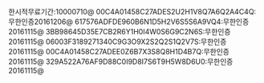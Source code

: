 한시적무료기간:10000710@
00C4A01458C27ADES2U2H1V8Q7A6Q2A4C4Q:무한인증20161206@
617576ADFDE960B6N1D5H2V6S5S6A9VQ4:무한인증20161115@
3BB98645D35E7CB2R6Y1H0I4W0S6G9C2N6S:무한인증20161115@
06003F3189271340C9G3O9X2S2Q2S1Q2V7S:무한인증20161115@
00C4A01458C27ADEE0Z6B7X3S8Q8H1D4B7Q:무한인증20161115@
329A522A76AF9D88C0I9D8I7S6T9H5W8D6U0:무한인증20161115@
